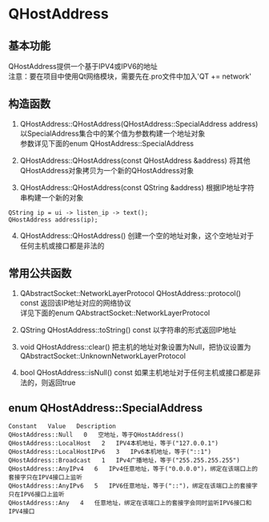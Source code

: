 # QHostAddress

## 基本功能
QHostAddress提供一个基于IPV4或IPV6的地址  
注意：要在项目中使用Qt网络模块，需要先在.pro文件中加入'QT += network'  


## 构造函数
1. QHostAddress::QHostAddress(QHostAddress::SpecialAddress address)
以SpecialAddress集合中的某个值为参数构建一个地址对象  
参数详见下面的enum QHostAddress::SpecialAddress  

2. QHostAddress::QHostAddress(const QHostAddress &address)
将其他QHostAddress对象拷贝为一个新的QHostAddress对象  

3. QHostAddress::QHostAddress(const QString &address)
根据IP地址字符串构建一个新的对象  
```
QString ip = ui -> listen_ip -> text();
QHostAddress address(ip);
```

4. QHostAddress::QHostAddress()
创建一个空的地址对象，这个空地址对于任何主机或接口都是非法的  


## 常用公共函数
1. QAbstractSocket::NetworkLayerProtocol QHostAddress::protocol() const
返回该IP地址对应的网络协议  
详见下面的enum QAbstractSocket::NetworkLayerProtocol  

2. QString QHostAddress::toString() const
以字符串的形式返回IP地址  

3. void QHostAddress::clear()
把主机的地址对象设置为Null，把协议设置为QAbstractSocket::UnknownNetworkLayerProtocol  

4. bool QHostAddress::isNull() const
如果主机地址对于任何主机或接口都是非法的，则返回true  


## enum QHostAddress::SpecialAddress
```
Constant   Value   Description
QHostAddress::Null   0   空地址，等于QHostAddress()
QHostAddress::LocalHost   2   IPV4本机地址，等于("127.0.0.1")
QHostAddress::LocalHostIPv6   3   IPv6本机地址，等于("::1")
QHostAddress::Broadcast   1   IPv4广播地址，等于("255.255.255.255")
QHostAddress::AnyIPv4   6   IPv4任意地址，等于("0.0.0.0")，绑定在该端口上的套接字只在IPV4接口上监听
QHostAddress::AnyIPv6   5   IPV6任意地址，等于("::")，绑定在该端口上的套接字只在IPV6接口上监听
QHostAddress::Any   4   任意地址，绑定在该端口上的套接字会同时监听IPV6接口和IPV4接口
```

